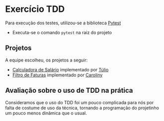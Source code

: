 # Exercício TDD

Para execução dos testes, utilizou-se a biblioteca [Pytest](https://docs.pytest.org/)

- Executa-se o comando `pytest` na raiz do projeto

## Projetos

A equipe escolheu, os projetos a seguir:
- [Calculadora de Salário](/CalculadoraDeSalario) implementado por [Túlio](https://github.com/tulioac)
- [Filtro de Faturas](/FiltroFaturas) implementado por [Caroliny](https://github.com/carolvalenca)

## Avaliação sobre o uso de TDD na prática
Consideramos que o uso do TDD foi um pouco complicada para nós por falta de costume de uso da técnica, tornando a programação do projetinho um pouco menos dinâmica que o usual.

